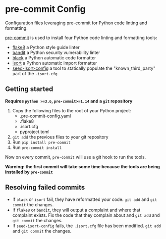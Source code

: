 # pre-commit Config

Configuration files leveraging pre-commit for Python code linting and formatting.

[pre-commit](https://pre-commit.com/) is used to install four Python code linting and
formatting tools:
* [flake8](http://flake8.pycqa.org/en/latest/) a Python style guide linter
* [bandit](https://github.com/PyCQA/bandit) a Python security vulnerability linter
* [black](https://black.readthedocs.io/en/stable/) a Python automatic code formatter
* [isort](https://github.com/timothycrosley/isort) a Python automatic import formatter
* [seed-isort-config](https://github.com/asottile/seed-isort-config) a tool to statically
populate the "known_third_party" part of the `.isort.cfg`

## Getting started
**Requires `python >=3.6`, `pre-commit>=1.14` and a `git` repository**

1. Copy the following files to the root of your Python project:
    * .pre-commit-config.yaml
    * .flake8
    * .isort.cfg
    * pyproject.toml
2. `git add` the previous files to your git repository
3. Run `pip install pre-commit`
4. Run `pre-commit install`

Now on every commit, `pre-commit` will use a git hook to run the tools.

**Warning: the first commit will take some time because the tools are being installed by
`pre-commit`**

## Resolving failed commits

* If `black` or `isort` fail, they have reformatted your code. `git add` and `git commit`
the changes.
* If `flake8` or `bandit`, they will output a complaint and where that complaint exists.
Fix the code that they complain about and `git add` and `git commit` the changes.
* If `seed-isort-config` fails, the `.isort.cfg` file has been modified. `git add` and
`git commit` the changes.

